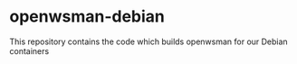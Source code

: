 # openwsman-debian
This repository contains the code which builds openwsman for our Debian containers
